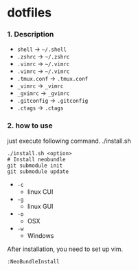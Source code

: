 dotfiles
========

### 1. Description

* `shell`      -> `~/.shell`
* `.zshrc`     -> `~/.zshrc`
* `.vimrc`     -> `~/.vimrc`
* `.vimrc`     -> `~/.vimrc`
* `.tmux.conf` -> `.tmux.conf`
* `_vimrc`     ->  `_vimrc`
* `_gvimrc`    -> `_gvimrc`
* `.gitconfig` -> `.gitconfig`
* `.ctags`     -> `.ctags`

### 2. how to use
just execute following command.
    ./install.sh

```
./install.sh <option>
# Install neobundle
git submodule init
git submodule update
```

* `-c`
    * linux CUI
* `-g`
    * linux GUI
* `-o`
    * OSX
* `-w`
    * Windows

After installation, you need to set up vim.

```vim
:NeoBundleInstall
```
